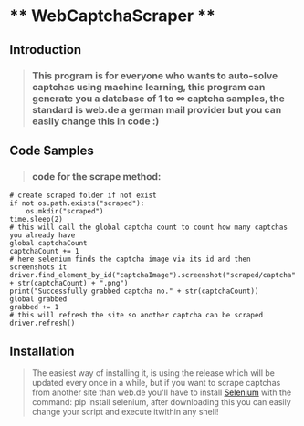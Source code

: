 # ** WebCaptchaScraper **

## Introduction

>### This program is for everyone who wants to auto-solve captchas using machine learning, this program can generate you a database of 1 to ∞ captcha samples, the standard is web.de a german mail provider but you can easily change this in code :)

## Code Samples

> ### code for the scrape method:
    # create scraped folder if not exist
    if not os.path.exists("scraped"):
        os.mkdir("scraped")
    time.sleep(2)
    # this will call the global captcha count to count how many captchas you already have
    global captchaCount
    captchaCount += 1
    # here selenium finds the captcha image via its id and then screenshots it
    driver.find_element_by_id("captchaImage").screenshot("scraped/captcha" + str(captchaCount) + ".png")
    print("Successfully grabbed captcha no." + str(captchaCount))
    global grabbed
    grabbed += 1
    # this will refresh the site so another captcha can be scraped
    driver.refresh()


## Installation

>The easiest way of installing it, is using the release which will be updated every once in a while, but if you want to scrape captchas from another site than web.de you'll have to install [Selenium](https://pypi.org/project/selenium/) with the command: pip install selenium, after downloading this you can easily change your script and execute itwithin any shell!

